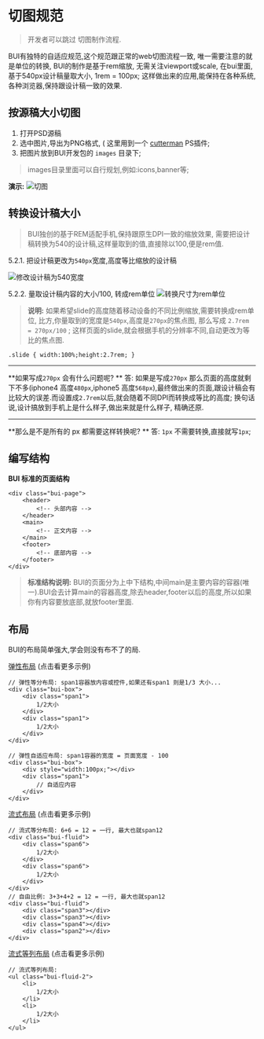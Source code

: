 # 切图规范

> 开发者可以跳过 切图制作流程. 

BUI有独特的自适应规范,这个规范跟正常的web切图流程一致, 唯一需要注意的就是单位的转换, BUI的制作是基于rem缩放, 无需关注viewport或scale, 在bui里面, 基于540px设计稿量取大小, 1rem = 100px; 这样做出来的应用,能保持在各种系统,各种浏览器,保持跟设计稿一致的效果. 

## 按源稿大小切图
1. 打开PSD源稿
2. 选中图片,导出为PNG格式, ( 这里用到一个 <a href="http://www.cutterman.cn/zh/cutterman" target="_target">cutterman</a> PS插件;
2. 把图片放到BUI开发包的 `images` 目录下;
>images目录里面可以自行规划,例如:icons,banner等;

**演示:**
![切图](http://www.easybui.com/docs/images/cutimage_low.gif)

## 转换设计稿大小
> BUI独创的基于REM适配手机,保持跟原生DPI一致的缩放效果, 需要把设计稿转换为540的设计稿,这样量取到的值,直接除以100,便是rem值.


5.2.1. 把设计稿更改为`540px`宽度,高度等比缩放的设计稿

![修改设计稿为540宽度](http://www.easybui.com/docs/images/modify540.png)

5.2.2. 量取设计稿内容的大小/100, 转成rem单位
![转换尺寸为rem单位](http://www.easybui.com/docs/images/getSlideHeight.png)

>**说明:**
如果希望slide的高度随着移动设备的不同比例缩放,需要转换成rem单位, 比方,你量取到的宽度是`540px`,高度是`270px`的焦点图, 那么写成 `2.7rem = 270px/100` ; 这样页面的slide,就会根据手机的分辨率不同,自动更改为等比的焦点图.
```
.slide { width:100%;height:2.7rem; } 
```
----
**如果写成`270px` 会有什么问题呢? **
答: 如果是写成`270px` 那么页面的高度就剩下不多(iphone4 高度`480px`,iphone5 高度`568px`),最终做出来的页面,跟设计稿会有比较大的误差.而设置成`2.7rem`以后,就会随着不同DPI而转换成等比的高度; 换句话说,设计搞放到手机上是什么样子,做出来就是什么样子, 精确还原.

----
**那么是不是所有的 px 都需要这样转换呢? **
答: `1px` 不需要转换,直接就写`1px`;

## 编写结构

**BUI 标准的页面结构**
```
<div class="bui-page">
    <header>
        <!-- 头部内容 -->
    </header>
    <main>
        <!-- 正文内容 -->
    </main>
    <footer>
        <!-- 底部内容 -->
    </footer>
</div>
```
> **标准结构说明:** BUI的页面分为上中下结构,中间main是主要内容的容器(唯一).BUI会去计算main的容器高度,除去header,footer以后的高度,所以如果你有内容要放底部,就放footer里面.

## 布局
BUI的布局简单强大,学会则没有布不了的局.

<a href="http://www.easybui.com/demo/ui/layout.html" target="_target">弹性布局</a> (点击看更多示例)

```
// 弹性等分布局: span1容器放内容或控件,如果还有span1 则是1/3 大小...
<div class="bui-box">
    <div class="span1">
        1/2大小
    </div>
    <div class="span1">
        1/2大小
    </div>
</div>

// 弹性自适应布局: span1容器的宽度 = 页面宽度 - 100 
<div class="bui-box">
    <div style="width:100px;"></div>
    <div class="span1">
        // 自适应内容
    </div>
</div>
```

<a href="http://www.easybui.com/demo/ui/layout.html#p4" target="_target">流式布局</a> (点击看更多示例)

```
// 流式等分布局: 6+6 = 12 = 一行, 最大也就span12
<div class="bui-fluid">
    <div class="span6">
        1/2大小
    </div>
    <div class="span6">
        1/2大小
    </div>
</div>
// 自由比例: 3+3+4+2 = 12 = 一行, 最大也就span12
<div class="bui-fluid">
    <div class="span3"></div>
    <div class="span3"></div>
    <div class="span4"></div>
    <div class="span2"></div>
</div>
```

<a href="http://www.easybui.com/demo/ui/layout.html#p7" target="_target">流式等列布局</a> (点击看更多示例)

```
// 流式等列布局:
<ul class="bui-fluid-2">
    <li>
        1/2大小
    </li>
    <li>
        1/2大小
    </li>
</ul>
```
